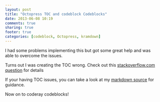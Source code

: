 ```yaml
---
layout: post
title: "Octopress TOC and codeblock Codeblocks"
date: 2013-06-08 10:19
comments: true
sharing: true
footer: true
categories: [codeblock, Octopress, kramdown]
---
```


I had some problems implementing this but got some great help and was able to overcome the issues.

  <!-- more -->
Turns out I was creating the TOC wrong.  Check out this [stackoverflow.com question](http://stackoverflow.com/questions/16967670/octopress-kramdown-generate-error-for-tags-with) for details

If your having TOC issues, you can take a look at my [markdown source](https://raw.github.com/jewelsjacobs/jewelsjacobs.github.io/source/source/resources/index.markdown) for guidance.

Now on to coderay codeblocks!
